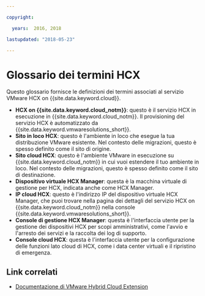 ```yaml
---

copyright:

  years:  2016, 2018

lastupdated: "2018-05-23"

---
```


# Glossario dei termini HCX

Questo glossario fornisce le definizioni dei termini associati al servizio VMware HCX on {{site.data.keyword.cloud}}.

* **HCX on {{site.data.keyword.cloud_notm}}**: questo è il servizio HCX in esecuzione in {{site.data.keyword.cloud_notm}}. Il provisioning del servizio HCX è automatizzato da {{site.data.keyword.vmwaresolutions_short}}.
* **Sito in loco HCX**: questo è l'ambiente in loco che esegue la tua distribuzione VMware esistente. Nel contesto delle migrazioni, questo è spesso definito come il sito di origine.
* **Sito cloud HCX**: questo è l'ambiente VMware in esecuzione su {{site.data.keyword.cloud_notm}} in cui vuoi estendere il tuo ambiente in loco. Nel contesto delle migrazioni, questo è spesso definito come il sito di destinazione.
* **Dispositivo virtuale HCX Manager**: questa è la macchina virtuale di gestione per HCX, indicata anche come HCX Manager.
* **IP cloud HCX**: questo è l'indirizzo IP del dispositivo virtuale HCX Manager, che puoi trovare nella pagina dei dettagli del servizio HCX on {{site.data.keyword.cloud_notm}} nella console {{site.data.keyword.vmwaresolutions_short}}.
* **Console di gestione HCX Manager**: questa è l'interfaccia utente per la gestione dei dispositivi HCX per scopi amministrativi, come l'avvio e l'arresto dei servizi e la raccolta dei log di supporto.
* **Console cloud HCX**: questa è l'interfaccia utente per la configurazione delle funzioni lato cloud di HCX, come i data center virtuali e il ripristino di emergenza.

## Link correlati

* [Documentazione di VMware Hybrid Cloud Extension](https://hcx.vmware.com/#vm-documentation)
